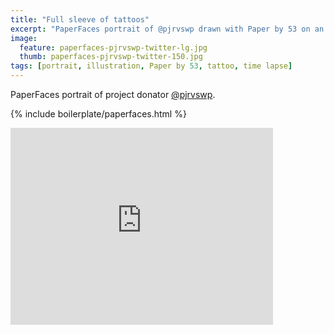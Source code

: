 ```yaml
---
title: "Full sleeve of tattoos"
excerpt: "PaperFaces portrait of @pjrvswp drawn with Paper by 53 on an iPad."
image: 
  feature: paperfaces-pjrvswp-twitter-lg.jpg
  thumb: paperfaces-pjrvswp-twitter-150.jpg
tags: [portrait, illustration, Paper by 53, tattoo, time lapse]
---
```


PaperFaces portrait of project donator [@pjrvswp](http://twitter.com/pjrvswp).

{% include boilerplate/paperfaces.html %}

<iframe width="420" height="315" src="https://www.youtube.com/embed/UA9t52T0Aec" frameborder="0"> </iframe>
